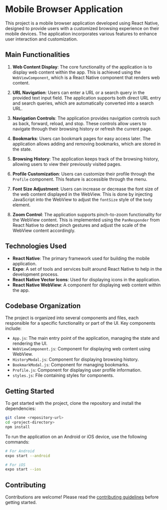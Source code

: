 # Mobile Browser Application

This project is a mobile browser application developed using React Native, designed to provide users with a customized browsing experience on their mobile devices. The application incorporates various features to enhance user interaction and customization.

## Main Functionalities

1. **Web Content Display**: The core functionality of the application is to display web content within the app. This is achieved using the `WebViewComponent`, which is a React Native component that renders web content.

2. **URL Navigation**: Users can enter a URL or a search query in the provided text input field. The application supports both direct URL entry and search queries, which are automatically converted into a search URL.

3. **Navigation Controls**: The application provides navigation controls such as back, forward, reload, and stop. These controls allow users to navigate through their browsing history or refresh the current page.

4. **Bookmarks**: Users can bookmark pages for easy access later. The application allows adding and removing bookmarks, which are stored in the state.

5. **Browsing History**: The application keeps track of the browsing history, allowing users to view their previously visited pages.

6. **Profile Customization**: Users can customize their profile through the `Profile` component. This feature is accessible through the menu.

7. **Font Size Adjustment**: Users can increase or decrease the font size of the web content displayed in the WebView. This is done by injecting JavaScript into the WebView to adjust the `fontSize` style of the `body` element.

8. **Zoom Control**: The application supports pinch-to-zoom functionality for the WebView content. This is implemented using the `PanResponder` from React Native to detect pinch gestures and adjust the scale of the WebView content accordingly.

## Technologies Used

- **React Native**: The primary framework used for building the mobile application.
- **Expo**: A set of tools and services built around React Native to help in the development process.
- **React Native Vector Icons**: Used for displaying icons in the application.
- **React Native WebView**: A component for displaying web content within the app.

## Codebase Organization

The project is organized into several components and files, each responsible for a specific functionality or part of the UI. Key components include:

- `App.js`: The main entry point of the application, managing the state and rendering the UI.
- `WebViewComponent.js`: Component for displaying web content using WebView.
- `HistoryModal.js`: Component for displaying browsing history.
- `BookmarkModal.js`: Component for managing bookmarks.
- `Profile.js`: Component for displaying user profile information.
- `styles.js`: File containing styles for components.

## Getting Started

To get started with the project, clone the repository and install the dependencies:

```bash
git clone <repository-url>
cd <project-directory>
npm install
```

To run the application on an Android or iOS device, use the following commands:

```bash
# For Android
expo start --android

# For iOS
expo start --ios
```

## Contributing

Contributions are welcome! Please read the [contributing guidelines](CONTRIBUTING.md) before getting started.
